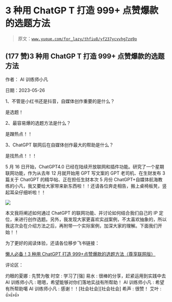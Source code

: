 # 3 种用 ChatGP T 打造 999+ 点赞爆款的选题方法

> 原文：[`www.yuque.com/for_lazy/thfiu8/yf237ycvvhg7zq9o`](https://www.yuque.com/for_lazy/thfiu8/yf237ycvvhg7zq9o)



## (177 赞)3 种用 ChatGP T 打造 999+ 点赞爆款的选题方法 

作者： AI 训练师小凡 

日期：2023-05-26 

1、不管是小红书还是抖音，自媒体创作重要的是什么？ 

是选题！ 

2、最容易爆的选题方法是什么？ 

是蹭热点！！ 

3、ChatGPT 联网后在自媒体创作最大的帮助是什么？ 

是找热点！！！ 

5 月 16 日开始，ChatGPT4.0 已经在陆续开放联网和插件功能。研究了一个星期联网功能，作为从去年 12 月就开始用 GPT 写文案的 GPT 老司机、在生财发布 3 篇关于 ChatGPT 的精华帖、正在担任生财本次 5 月份 ChatGPT+自媒体航海教练的小凡，我又要给大家带来新东西啦！！还请各位奔走相告，搬上桌椅板凳，竖起耳朵仔细听啦！！ 

![](img/84e741037a4f8c241271a7ae1429d766.png)  

本文我将阐述如何通过 ChatGPT 的联网功能、并讨论如何结合我们自己的 IP 定位，来进行创作选题。另外，我发现大家更喜欢实战案例，不太喜欢抽象的，所以我这次会在介绍方法之后，再附带一个实际案例，加深大家的理解。下面我们开始！！ 

为了更好的阅读体验，还请各位移步飞书链接： 

[懒人必备！3 种用 ChatGPT 打造 999+点赞爆款的选题方法（尊享联网版）](https://fjt9w880tn.feishu.cn/docx/M0JDdADBAo9PI6xqWY1cTdMHn8g) 

评论区： 

灼眼的夏娜 : 先赞为敬 时空 : 学习了[强] 易水 : 很棒的分享，赶紧运用到实践中去 AI 训练师小凡 : 嗯嗯，希望能够对你们落地实战有所帮助！ AI 训练师小凡 : 希望有所帮助噶 AI 训练师小凡 : 感谢！！[社会社会][社会社会] 希声 : 很赞！ 艾叶 : 👍👍👍